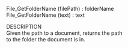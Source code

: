 ﻿   File_GetFolderName (filePath) : folderName     File_GetFolderName (text) : text          DESCRIPTION       Given the path to a document, returns the path       to the folder the document is in.      